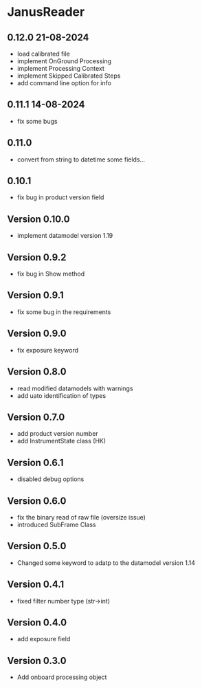 # JanusReader

## 0.12.0 21-08-2024

- load calibrated file
- implement OnGround Processing
- implement Processing Context
- implement Skipped Calibrated Steps
- add command line option for info

## 0.11.1 14-08-2024

- fix some bugs

## 0.11.0

- convert from string to datetime some fields...

## 0.10.1

- fix bug in product version field

## Version 0.10.0

- implement datamodel version 1.19

## Version 0.9.2

- fix bug in Show method

## Version 0.9.1

- fix some bug in the requirements
 
## Version 0.9.0

- fix exposure keyword

## Version 0.8.0

- read modified datamodels with warnings
- add uato identification of types

## Version 0.7.0

- add product version number 
- add InstrumentState class (HK)

## Version 0.6.1

- disabled debug options

## Version 0.6.0

- fix the binary read of raw file (oversize issue)
- introduced SubFrame Class

## Version 0.5.0

- Changed some keyword to adatp to the datamodel version 1.14

## Version 0.4.1

- fixed filter number type (str->int)

## Version 0.4.0

- add exposure field

## Version 0.3.0

- Add onboard processing object
